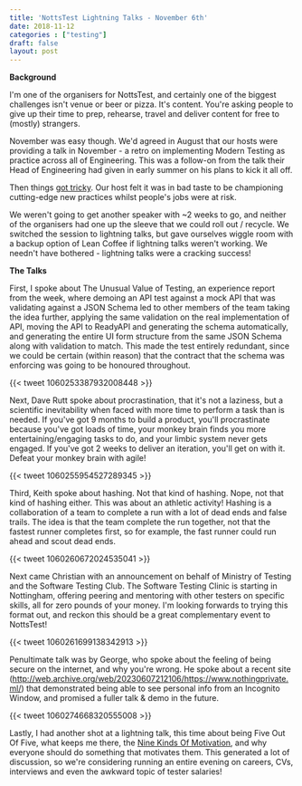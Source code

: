 ```yaml
---
title: 'NottsTest Lightning Talks - November 6th'
date: 2018-11-12
categories : ["testing"]
draft: false
layout: post
---
```


**Background**  
  
I'm one of the organisers for NottsTest, and certainly one of the biggest challenges isn't venue or beer or pizza. It's content. You're asking people to give up their time to prep, rehearse, travel and deliver content for free to (mostly) strangers.  
  
November was easy though. We'd agreed in August that our hosts were providing a talk in November - a retro on implementing Modern Testing as practice across all of Engineering. This was a follow-on from the talk their Head of Engineering had given in early summer on his plans to kick it all off.  
  
Then things [got tricky](https://www.nottinghampost.com/news/business/student-discount-giant-unidays-could-2136980). Our host felt it was in bad taste to be championing cutting-edge new practices whilst people's jobs were at risk.  
  
We weren't going to get another speaker with ~2 weeks to go, and neither of the organisers had one up the sleeve that we could roll out / recycle. We switched the session to lightning talks, but gave ourselves wiggle room with a backup option of Lean Coffee if lightning talks weren't working. We needn't have bothered - lightning talks were a cracking success!  
  
**The Talks**  
  
First, I spoke about The Unusual Value of Testing, an experience report from the week, where demoing an API test against a mock API that was validating against a JSON Schema led to other members of the team taking the idea further, applying the same validation on the real implementation of API, moving the API to ReadyAPI and generating the schema automatically, and generating the entire UI form structure from the same JSON Schema along with validation to match. This made the test entirely redundant, since we could be certain (within reason) that the contract that the schema was enforcing was going to be honoured throughout.  
  
{{< tweet 1060253387932008448 >}}

Next, Dave Rutt spoke about procrastination, that it's not a laziness, but a scientific inevitability when faced with more time to perform a task than is needed. If you've got 9 months to build a product, you'll procrastinate because you've got loads of time, your monkey brain finds you more entertaining/engaging tasks to do, and your limbic system never gets engaged. If you've got 2 weeks to deliver an iteration, you'll get on with it. Defeat your monkey brain with agile!  
  
{{< tweet 1060255954527289345 >}}
  
Third, Keith spoke about hashing. Not that kind of hashing. Nope, not that kind of hashing either. This was about an athletic activity! Hashing is a collaboration of a team to complete a run with a lot of dead ends and false trails. The idea is that the team complete the run together, not that the fastest runner completes first, so for example, the fast runner could run ahead and scout dead ends.  
  
{{< tweet 1060260672024535041 >}}
  
Next came Christian with an announcement on behalf of Ministry of Testing and the Software Testing Club. The Software Testing Clinic is starting in Nottingham, offering peering and mentoring with other testers on specific skills, all for zero pounds of your money. I'm looking forwards to trying this format out, and reckon this should be a great complementary event to NottsTest!  

{{< tweet 1060261699138342913 >}}

Penultimate talk was by George, who spoke about the feeling of being secure on the internet, and why you're wrong. He spoke about a recent site (http://web.archive.org/web/20230607212106/https://www.nothingprivate.ml/) that demonstrated being able to see personal info from an Incognito Window, and promised a fuller talk & demo in the future.
  
{{< tweet 1060274668320555008 >}}

Lastly, I had another shot at a lightning talk, this time about being Five Out Of Five, what keeps me there, the [Nine Kinds Of Motivation](https://www.lifehack.org/articles/productivity/6-types-of-motivation-explained.html), and why everyone should do something that motivates them. This generated a lot of discussion, so we're considering running an entire evening on careers, CVs, interviews and even the awkward topic of tester salaries!

